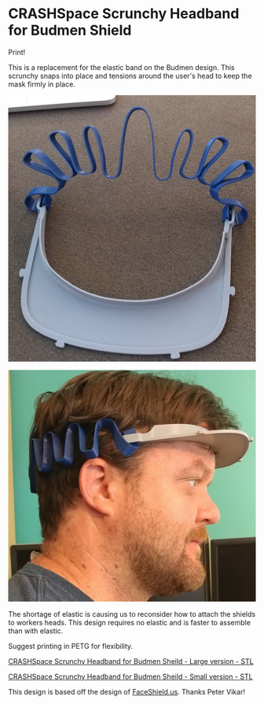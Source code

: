 # CRASHSpace Scrunchy Headband for Budmen Shield
Print!

This is a replacement for the elastic band on the Budmen design. This scrunchy snaps into place and tensions around the user's head to keep the mask firmly in place.

![CRASHSpace Scrunchy Headband](https://raw.githubusercontent.com/CRASHSpace/COVID-19-3dprints/master/images/CS_scrunchy_assem.png)

![CRASHSpace Scrunchy Headband](https://raw.githubusercontent.com/CRASHSpace/COVID-19-3dprints/master/images/CS_scrunchy_blue_kevin.png)

The shortage of elastic is causing us to reconsider how to attach the shields to workers heads. This design requires no elastic and is faster to assemble than with elastic.


Suggest printing in PETG for flexibility.

[CRASHSpace Scrunchy Headband for Budmen Sheild - Large version - STL](https://github.com/CRASHSpace/COVID-19-3dprints/raw/master/Face%20Shield/CRASHSpace%20Scrunchy%20Headband/Crashspace_scrunchy-Budmen-Largev1.STL)

[CRASHSpace Scrunchy Headband for Budmen Sheild - Small version - STL](https://github.com/CRASHSpace/COVID-19-3dprints/raw/master/Face%20Shield/CRASHSpace%20Scrunchy%20Headband/Crashspace_scrunchy-Budmen-Smallv1.STL)


This design is based off the design of [FaceShield.us](https://FaceShield.us). Thanks Peter Vikar!